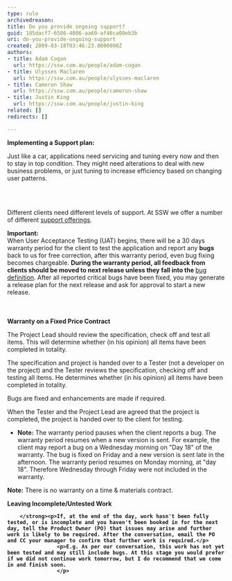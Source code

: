 ```yaml
---
type: rule
archivedreason: 
title: Do you provide ongoing support?
guid: 185dacf7-6586-4806-aa60-af46ca00eb3b
uri: do-you-provide-ongoing-support
created: 2009-03-18T03:46:23.0000000Z
authors:
- title: Adam Cogan
  url: https://ssw.com.au/people/adam-cogan
- title: Ulysses Maclaren
  url: https://ssw.com.au/people/ulysses-maclaren
- title: Cameron Shaw
  url: https://ssw.com.au/people/cameron-shaw
- title: Justin King
  url: https://ssw.com.au/people/justin-king
related: []
redirects: []

---
```



<p><strong>Implementing a Support plan&#58;</strong></p><p>Just like a car, applications need servicing and tuning every now and then to stay in top condition. They might need 
alterations to deal with new business problems, or just tuning to increase efficiency based on changing user patterns.
</p>
<br><excerpt class='endintro'></excerpt><br>
<p>Different clients need different levels of support. At SSW we offer a number of different <a href="http&#58;//www.ssw.com.au/ssw/Products/ProdCategory.aspx?CategoryID=8SUPP">support 
offerings</a>.</p>
   
<div class="greyBox">
<b>Important&#58;</b><br>When User Acceptance Testing (UAT) begins, there will be a 30 days warranty period for the client to test the application and report any <b>bugs</b> back to us for free correction, after this warranty period, even bug fixing becomes chargeable. <b>During the warranty period, all feedback from clients should be moved to next release unless they fall into the </b> <a href="http&#58;//www.ssw.com.au/SSW/Redirect/SSW/RulestoSuccessfulProjects.htm">bug definition</a>. After all reported critical bugs have been fixed, you may generate a release plan for the next release and ask for approval to start a new release.</div>

<h4></h4><p><strong></strong>&#160;</p><p><strong>Warranty on a Fixed Price Contract</strong><br><strong>
</strong></p><p>The Project Lead should review the specification, check off and test all items. This will determine whether (in his opinion) all items have been completed in totality.</p>
<p>The specification and project is handed over to a Tester (not a developer on the project) and the Tester reviews the specification, checking off and testing all items. He determines whether (in his opinion) all items have been completed in totality.</p>
<p>Bugs are fixed and enhancements are made if required.</p>
<p>When the Tester and the Project Lead are agreed that the project is completed, the project is handed over to the client for testing.</p>
        <ul>
            <li><strong>Note&#58;</strong> The warranty period pauses when the client reports a bug. The warranty period resumes when a new version is sent. For example, the client may report a bug on a Wednesday morning on &quot;Day 18&quot; of the warranty. The bug is fixed on Friday and a new version is sent late in the afternoon. The warranty period resumes on Monday morning, at &quot;day 18&quot;. Therefore Wednesday through Friday were not included in the warranty.</li></ul>
        <p><strong>Note&#58;</strong> There is no warranty on a time &amp; materials contract.</p>
<strong>Leaving Incomplete/Untested Work</strong><br><strong>
        
        </strong><p>If, at the end of the day, work hasn't been fully tested, or is incomplete and you haven't been booked in for the next day, tell the Product Owner (PO) that issues may arise and further work is likely to be required. After the conversation, email the PO and CC your manager to confirm that further work is required.</p>
                    <p>E.g. As per our conversation, this work has not yet been tested and may still include bugs. At this stage you would prefer if we did not continue work tomorrow, but I do recommend that we come in and finish soon.
                    </p>


